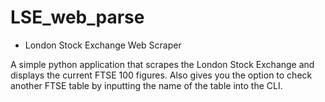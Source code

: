 # LSE_web_parse
* London Stock Exchange Web Scraper

A simple python application that scrapes the London Stock Exchange and displays the current FTSE 100 figures. Also gives you the option to check another FTSE table by inputting the name of the table into the CLI.
